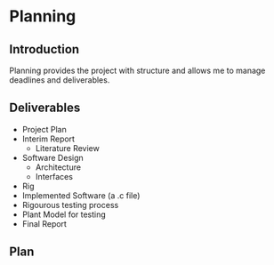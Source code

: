 # Planning
## Introduction
Planning provides the project with structure and allows me to manage deadlines and deliverables.

## Deliverables

- Project Plan
- Interim Report
    - Literature Review
- Software Design
    - Architecture
    - Interfaces
- Rig
- Implemented Software (a .c file)
- Rigourous testing process
- Plant Model for testing
- Final Report

## Plan

[](WorkBasedProject_ProjectPlan.png)


